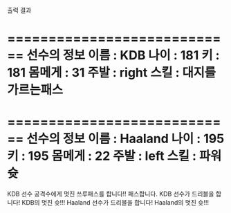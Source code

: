 출력 결과

============================
선수의 정보
이름 : KDB
나이 : 181
키 : 181
몸메게 : 31
주발 : right
스킬 : 대지를가르는패스
============================
============================
선수의 정보
이름 : Haaland
나이 : 195
키 : 195
몸메게 : 22
주발 : left
스킬 : 파워슛
============================
KDB 선수 공격수에게 멋진 쓰루패스를 합니다!!
패스합니다.
KDB 선수가 드리블을 합니다!
KDB의 멋진 슛!!!
Haaland 선수가 드리블을 합니다!
Haaland의 멋진 슛!!!